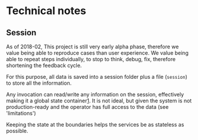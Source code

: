 # Technical notes

## Session

As of 2018-02, This project is still very early alpha phase, therefore we value being able to reproduce cases than user experience. We value being able to repeat steps individually, to stop to think, debug, fix, therefore shortening the feedback cycle.

For this purpose, all data is saved into a session folder plus a file (`session`) to store all the information.

Any invocation can read/write any information on the session, effectively making it a global state container[1].  It is not ideal, but given the system is not production-ready and the operator has full access to the data (see 'limitations')

Keeping the state at the boundaries helps the services be as stateless as possible.

[1]: https://softwareengineering.stackexchange.com/questions/148108/why-is-global-state-so-evil